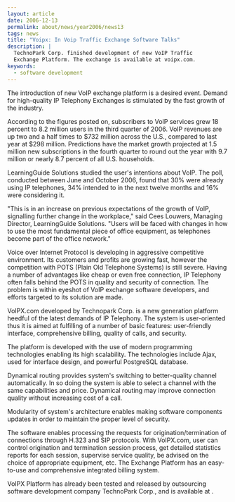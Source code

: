```yaml
---
layout: article
date: 2006-12-13
permalink: about/news/year2006/news13
tags: news
title: "Voipx: In Voip Traffic Exchange Software Talks"
description: |
  TechnoPark Corp. finished development of new VoIP Traffic
  Exchange Platform. The exchange is available at voipx.com.
keywords:
  - software development
---
```


The introduction of new VoIP exchange platform is a desired event. Demand for high-quality IP
Telephony Exchanges is stimulated by the fast growth of the industry.

According to the figures posted on, subscribers to VoIP services grew 18 percent to 8.2 million
users in the third quarter of 2006. VoIP revenues are up two and a half times to $732 million across
the U.S., compared to last year at $298 million. Predictions have the market growth projected at 1.5
million new subscriptions in the fourth quarter to round out the year with 9.7 million or nearly 8.7
percent of all U.S. households.

LearningGuide Solutions studied the user's intentions about VoIP. The poll, conducted between June
and October 2006, found that 30% were already using IP telephones, 34% intended to in the next
twelve months and 16% were considering it.

"This is in an increase on previous expectations of the growth of VoIP, signalling further change in
the workplace," said Cees Louwers, Managing Director, LearningGuide Solutions. "Users will be faced
with changes in how to use the most fundamental piece of office equipment, as telephones become part
of the office network."

Voice over Internet Protocol is developing in aggressive competitive environment. Its customers and
profits are growing fast, however the competition with POTS (Plain Old Telephone Systems) is still
severe. Having a number of advantages like cheap or even free connection, IP Telephony often falls
behind the POTS in quality and security of connection. The problem is within eyeshot of VoIP
exchange software developers, and efforts targeted to its solution are made.

VoIPX.com developed by Technopark Corp. is a new generation platform heedful of the latest demands
of IP Telephony. The system is user-oriented thus it is aimed at fulfilling of a number of basic
features: user-friendly interface, comprehensive billing, quality of calls, and security.

The platform is developed with the use of modern programming technologies enabling its high
scalability. The technologies include Ajax, used for interface design, and powerful PostgreSQL database.

Dynamical routing provides system's switching to better-quality channel automatically. In so doing
the system is able to select a channel with the same capabilities and price. Dynamical routing may
improve connection quality without increasing cost of a call.

Modularity of system's architecture enables making software components updates in order to maintain
the proper level of security.

The software enables processing the requests for origination/termination of connections through
H.323 and SIP protocols. With VoIPX.com, user can control origination and termination session
process, get detailed statistics reports for each session, supervise service quality, be advised on
the choice of appropriate equipment, etc. The Exchange Platform has an easy-to-use and comprehensive
integrated billing system.

VoIPX Platform has already been tested and released by outsourcing software development company
TechnoPark Corp., and is available at .
